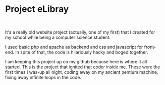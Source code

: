 <h1>Project eLibray</h1>
<br>
<p>
It's a really old website project (actually, one of my first) that I created for my school while being a computer science student.
</p>

<p>
I used basic php and apache as backend and css and javascript for front-end. In spite of that, the code is hilariously hacky and boged together.  
</p>

<p>
I am keeping this project up on my github because here is where it all started. This is the project that ignited that coder inside me. These were the first times I was-up all night, coding away on my ancient pentium machine, fixing away infinite loops in the code.
</p>
